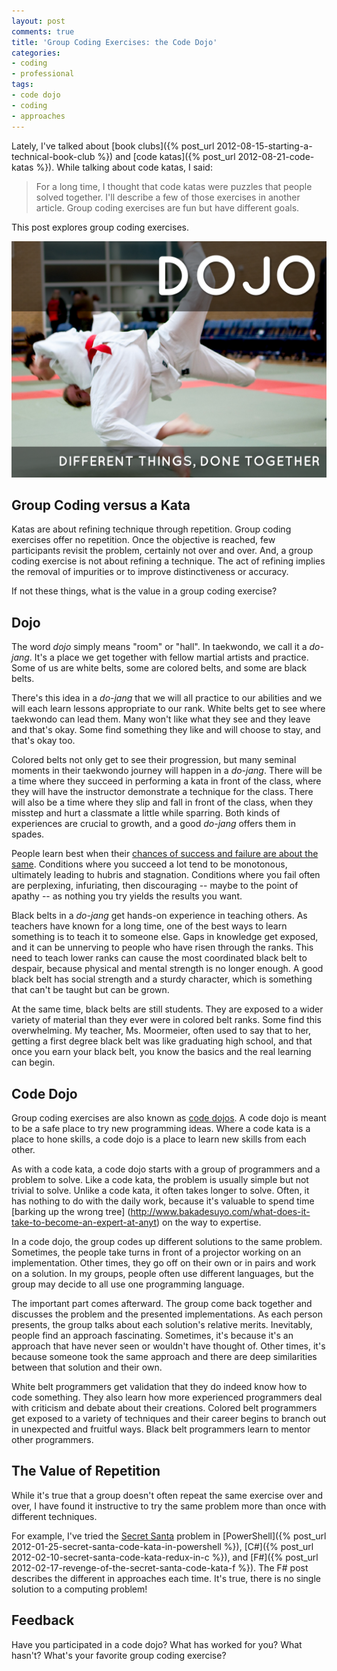 ```yaml
---
layout: post
comments: true
title: 'Group Coding Exercises: the Code Dojo'
categories:
- coding
- professional
tags:
- code dojo
- coding
- approaches
---
```

Lately, I've talked about [book clubs]({% post_url 2012-08-15-starting-a-technical-book-club %}) and [code katas]({% post_url 2012-08-21-code-katas %}). While talking about code katas, I said:

> For a long time, I thought that code katas were puzzles that people solved together. I'll describe a few of those exercises in another article. Group coding exercises are fun but have different goals.

This post explores group coding exercises.

![Code Dojo](/assets/IMG_0116.png)

## Group Coding versus a Kata

Katas are about refining technique through repetition. Group coding exercises offer no repetition. Once the objective is reached, few participants revisit the problem, certainly not over and over. And, a group coding exercise is not about refining a technique. The act of refining implies the removal of impurities or to improve distinctiveness or accuracy.

If not these things, what is the value in a group coding exercise?

## Dojo

The word _dojo_ simply means "room" or "hall". In taekwondo, we call it a _do-jang_. It's a place we get together with fellow martial artists and practice. Some of us are white belts, some are colored belts, and some are black belts.

There's this idea in a _do-jang_ that we will all practice to our abilities and we will each learn lessons appropriate to our rank. White belts get to see where taekwondo can lead them. Many won't like what they see and they leave and that's okay. Some find something they like and will choose to stay, and that's okay too.

Colored belts not only get to see their progression, but many seminal moments in their taekwondo journey will happen in a _do-jang_. There will be a time where they succeed in performing a kata in front of the class, where they will have the instructor demonstrate a technique for the class. There will also be a time where they slip and fall in front of the class, when they misstep and hurt a classmate a little while sparring. Both kinds of experiences are crucial to growth, and a good _do-jang_ offers them in spades.

People learn best when their [chances of success and failure are about the same](http://blog.learnlets.com/?p=2371). Conditions where you succeed a lot tend to be monotonous, ultimately leading to hubris and stagnation. Conditions where you fail often are perplexing, infuriating, then discouraging -- maybe to the point of apathy -- as nothing you try yields the results you want.

Black belts in a _do-jang_ get hands-on experience in teaching others. As teachers have known for a long time, one of the best ways to learn something is to teach it to someone else. Gaps in knowledge get exposed, and it can be unnerving to people who have risen through the ranks. This need to teach lower ranks can cause the most coordinated black belt to despair, because physical and mental strength is no longer enough. A good black belt has social strength and a sturdy character, which is something that can't be taught but can be grown.

At the same time, black belts are still students. They are exposed to a wider variety of material than they ever were in colored belt ranks. Some find this overwhelming. My teacher, Ms. Moormeier, often used to say that to her, getting a first degree black belt was like graduating high school, and that once you earn your black belt, you know the basics and the real learning can begin.

## Code Dojo

Group coding exercises are also known as [code dojos](http://codingdojo.org). A code dojo is meant to be a safe place to try new programming ideas. Where a code kata is a place to hone skills, a code dojo is a place to learn new skills from each other.

As with a code kata, a code dojo starts with a group of programmers and a problem to solve. Like a code kata, the problem is usually simple but not trivial to solve. Unlike a code kata, it often takes longer to solve. Often, it has nothing to do with the daily work, because it's valuable to spend time [barking up the wrong tree] (http://www.bakadesuyo.com/what-does-it-take-to-become-an-expert-at-anyt) on the way to expertise.

In a code dojo, the group codes up different solutions to the same problem. Sometimes, the people take turns in front of a projector working on an implementation. Other times, they go off on their own or in pairs and work on a solution. In my groups, people often use different languages, but the group may decide to all use one programming language.

The important part comes afterward. The group come back together and discusses the problem and the presented implementations. As each person presents, the group talks about each solution's relative merits. Inevitably, people find an approach fascinating. Sometimes, it's because it's an approach that have never seen or wouldn't have thought of. Other times, it's because someone took the same approach and there are deep similarities between that solution and their own.

White belt programmers get validation that they do indeed know how to code something. They also learn how more experienced programmers deal with criticism and debate about their creations. Colored belt programmers get exposed to a variety of techniques and their career begins to branch out in unexpected and fruitful ways. Black belt programmers learn to mentor other programmers.

## The Value of Repetition

While it's true that a group doesn't often repeat the same exercise over and over, I have found it instructive to try the same problem more than once with different techniques.

For example, I've tried the [Secret Santa](http://rubyquiz.com/quiz2.html) problem in [PowerShell]({% post_url 2012-01-25-secret-santa-code-kata-in-powershell %}), [C#]({% post_url 2012-02-10-secret-santa-code-kata-redux-in-c %}), and [F#]({% post_url 2012-02-17-revenge-of-the-secret-santa-code-kata-f %}). The F# post describes the different in approaches each time. It's true, there is no single solution to a computing problem!

## Feedback

Have you participated in a code dojo? What has worked for you? What hasn't? What's your favorite group coding exercise?

